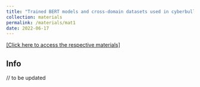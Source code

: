 ```yaml
---
title: "Trained BERT models and cross-domain datasets used in cyberbully detection"
collection: materials
permalink: /materials/mat1
date: 2022-06-17
---
```

[[Click here to access the respective materials]](https://www.dropbox.com/sh/owioqrkc9aah2an/AAAXG8f_bS0JTQbBx4iMM9O5a?dl=0)

## Info

// to be updated
